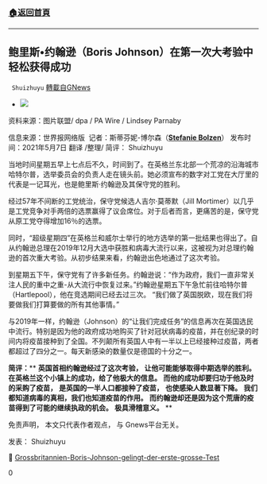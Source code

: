 ###  [:house:返回首頁](https://github.com/ourhimalayas/txt)
---

## 鲍里斯•约翰逊（Boris Johnson）在第一次大考验中轻松获得成功
` Shuizhuyu` [轉載自GNews](https://gnews.org/zh-hans/1185205/)

- ![]()![](https://gnews-media-offload.s3.amazonaws.com/wp-content/uploads/2021/05/07164956/Premierminister-Johnson-bei-Wahlkampfauftritt.jpg)


资料来源：图片联盟/ dpa / PA Wire / Lindsey Parnaby

信息来源：世界报网络版 
记者：斯蒂芬妮-博尔森（[**Stefanie Bolzen**](https://www.welt.de/autor/stefanie-bolzen/)）
发布时间：2021年5月7日
翻译 /整理/ 简评： Shuizhuyu



当地时间星期五早上七点后不久，时间到了。在英格兰东北部一个荒凉的沿海城市哈特尔普，选举委员会的负责人走在镜头前。她必须宣布的数字对工党在大厅里的代表是一记耳光，也是鲍里斯·约翰逊及其保守党的胜利。

经过57年不间断的工党统治，保守党候选人吉尔·莫蒂默（Jill Mortimer）以几乎是工党竞争对手两倍的选票赢得了议会席位。对于后者而言，更痛苦的是，保守党从原工党夺得增加16％的选票。

同时，“超级星期四”在英格兰和威尔士举行的地方选举的第一批结果也得出了。自从约翰逊总理在2019年12月大选中获胜和病毒大流行以来，这被视为对总理约翰逊的首次重大考验。从初步结果来看，约翰逊出色地通过了这次考验。

到星期五下午，保守党有了许多新任务。约翰逊说：“作为政府，我们一直非常关注人民的重中之重-从大流行中恢复过来。”约翰逊星期五下午急忙前往哈特尔普（Hartlepool），他在竞选期间已经去过三次。 “我们做了英国脱欧，现在我们将要做我们打算要做的所有其他事情。”

与2019年一样，约翰逊（Johnson）的“让我们完成任务”的信息再次在英国选民中流行。特别是因为他的政府成功地购买了针对冠状病毒的疫苗，并在创纪录的时间内将疫苗接种到了全国。不列颠所有英国人中有一半以上已经接种过疫苗，两者都超过了四分之一。每天新感染的数量仅是德国的十分之一。

**简评：**** ****英国首相约翰逊经过了这次考验，**** ****让他可能能够取得中期选举的胜利。**** ****在英格兰这个小镇上的成功，给了他极大的信息。**** ****而他的成功却要归功于他及时的采购了疫苗，**** ****是英国的一半人口都接种了疫苗，**** ****也使感染人数显著下降。**** ****我们都知道病毒的真相，我们也知道疫苗的作用。**** ****而约翰逊却还是因为这个荒唐的疫苗得到了可能的继续执政的机会。**** ****极具滑稽意义。**** **

免责声明， 本文只代表作者观点， 与 Gnews平台无关。

发表： Shuizhuyu

🔗 [Grossbritannien-Boris-Johnson-gelingt-der-erste-grosse-Test](https://www.welt.de/politik/ausland/article230964697/Grossbritannien-Boris-Johnson-gelingt-der-erste-grosse-Test.html)

0
